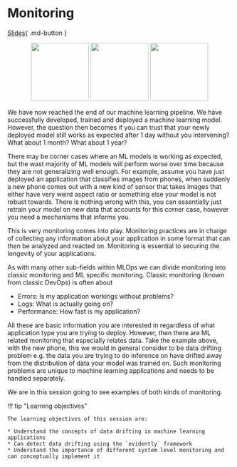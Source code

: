 # Monitoring

[Slides](../slides/Monitoring.pdf){ .md-button }

<p align="center">
  <img src="../figures/icons/evidentlyai.png" width="130">
  <img src="../figures/icons/prometheus.png" width="130">
  <img src="../figures/icons/monitoring.png" width="130">
</p>

We have now reached the end of our machine learning pipeline. We have successfully developed, trained and deployed a
machine learning model. However, the question then becomes if you can trust that your newly deployed model still works
as expected after 1 day without you intervening? What about 1 month? What about 1 year?

There may be corner cases where an ML models is working as expected, but the wast majority of ML models will perform
worse over time because they are not generalizing well enough. For example, assume you have just deployed an application
that classifies images from phones, when suddenly a new phone comes out with a new kind of sensor that takes images that
either have very weird aspect ratio or something else your model is not robust towards. There is nothing wrong with
this, you can essentially just retrain your model on new data that accounts for this corner case, however you need a
mechanisms that informs you.

This is very monitoring comes into play. Monitoring practices are in charge of collecting any information about your
application in some format that can then be analyzed and reacted on. Monitoring is essential to securing the longevity
of your applications.

As with many other sub-fields within MLOps we can divide monitoring into classic monitoring and ML specific monitoring.
Classic monitoring (known from classic DevOps) is often about

* Errors: Is my application workings without problems?
* Logs: What is actually going on?
* Performance: How fast is my application?

All these are basic information you are interested in regardless of what application type you are trying to deploy.
However, then there are ML related monitoring that especially relates data. Take the example above, with the new phone,
this we would in general consider to be data drifting problem e.g. the data you are trying to do inference on have
drifted away from the distribution of data your model was trained on. Such monitoring problems are unique to machine
learning applications and needs to be handled separately.

We are in this session going to see examples of both kinds of monitoring.

!!! tip "Learning objectives"

    The learning objectives of this session are:

    * Understand the concepts of data drifting in machine learning applications
    * Can detect data drifting using the `evidently` framework
    * Understand the importance of different system level monitoring and can conceptually implement it
